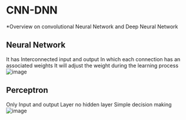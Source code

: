 # CNN-DNN
*Overview on convolutional Neural Network and Deep Neural Network
## Neural Network
It has Interconnected input and output In which each connection has an associated weights
It will adjust the weight during the learning process
![image](https://user-images.githubusercontent.com/67863890/98467319-a9d85600-21fa-11eb-8424-add5f353778d.png)


## Perceptron
Only Input and output Layer no hidden layer
Simple decision making
![image](https://user-images.githubusercontent.com/67863890/98467182-0424e700-21fa-11eb-9890-83d468e52aca.png)
